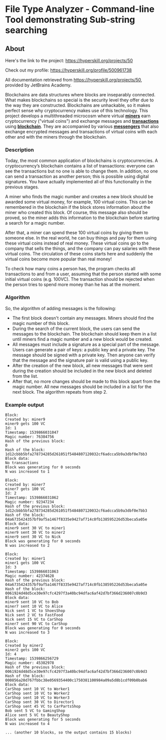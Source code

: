 # File Type Analyzer - Command-line Tool demonstrating Sub-string searching

## About

Here's the link to the project: https://hyperskill.org/projects/50

Check out my profile: https://hyperskill.org/profile/500961738

All documentation retrieved from https://hyperskill.org/projects/50, provided by JetBrains Academy.

Blockchains are data structures where blocks are inseparably connected. What makes blockchains so special is the security level they offer due to the way they are constructed. Blockchains are unhackable, so it makes perfect sense why cryptocurrency makes use of this technology. This project develops a multithreaded microcosm where virtual <u>**miners**</u> earn cryptocurrency ("virtual coins") and exchange messages and <u>**transactions**</u> using <u>**blockchain**</u>. They are accompanied by various <u>**messengers**</u> that also exchange encrypted messages and transactions of virtual coins with each other and with the miners through the blockchain.

### Description
Today, the most common application of blockchains is cryptocurrencies. A cryptocurrency’s blockchain contains a list of transactions: everyone can see the transactions but no one is able to change them. In addition, no one can send a transaction as another person; this is possible using digital signatures. You have actually implemented all of this functionality in the previous stages.

A miner who finds the magic number and creates a new block should be awarded some virtual money, for example, 100 virtual coins. This can be remembered in the blockchain if the block stores information about the miner who created this block. Of course, this message also should be proved, so the miner adds this information to the blockchain before starting a search for a magic number.

After that, a miner can spend these 100 virtual coins by giving them to someone else. In the real world, he can buy things and pay for them using these virtual coins instead of real money. These virtual coins go to the company that sells the things, and the company can pay salaries with these virtual coins. The circulation of these coins starts here and suddenly the virtual coins become more popular than real money!

To check how many coins a person has, the program checks all transactions to and from a user, assuming that the person started with some initial virtual coins (e.g. 100VC). The transaction should be rejected when the person tries to spend more money than he has at the moment.

### Algorithm
So, the algorithm of adding messages is the following:

- The first block doesn't contain any messages. Miners should find the magic number of this block.
- During the search of the current block, the users can send the messages to the blockchain. The blockchain should keep them in a list until miners find a magic number and a new block would be created.
- All messages must include a signature as a special part of the message. Users can generate a pair of keys: a public key and a private key. The message should be signed with a private key. Then anyone can verify that the message and the signature pair is valid using a public key.
- After the creation of the new block, all new messages that were sent during the creation should be included in the new block and deleted from the list.
- After that, no more changes should be made to this block apart from the magic number. All new messages should be included in a list for the next block. The algorithm repeats from step 2.


### Example output
```text
Block:
Created by: miner9
miner9 gets 100 VC
Id: 1
Timestamp: 1539866031047
Magic number: 76384756
Hash of the previous block:
0
Hash of the block:
1d12cbbb5bfa278734285d261051f5484807120032cf6adcca5b9a3dbf0e7bb3
Block data:
No transactions
Block was generating for 0 seconds
N was increased to 1
```
```text
Block:
Created by: miner7
miner7 gets 100 VC
Id: 2
Timestamp: 1539866031062
Magic number: 92347234
Hash of the previous block:
1d12cbbb5bfa278734285d261051f5484807120032cf6adcca5b9a3dbf0e7bb3
Hash of the block:
04a6735424357bf9af5a1467f8335e9427af714c0fb138595226d53beca5a05e
Block data:
miner9 sent 30 VC to miner1
miner9 sent 30 VC to miner2
miner9 sent 30 VC to Nick
Block was generating for 0 seconds
N was increased to 2
```
```text
Block:
Created by: miner1
miner1 gets 100 VC
Id: 3
Timestamp: 1539866031063
Magic number: 42374628
Hash of the previous block:
04a6735424357bf9af5a1467f8335e9427af714c0fb138595226d53beca5a05e
Hash of the block:
0061924d48d5ce30e97cfc4297f3a40bc94dfac6af42d7bf366d236007c0b9d3
Block data:
miner9 sent 10 VC to Bob
miner7 sent 10 VC to Alice
Nick sent 1 VC to ShoesShop
Nick sent 2 VC to FastFood
Nick sent 15 VC to CarShop
miner7 sent 90 VC to CarShop
Block was generating for 0 seconds
N was increased to 3
```
```text
Block:
Created by miner2
miner2 gets 100 VC
Id: 4
Timestamp: 1539866256729
Magic number: 45382978
Hash of the previous block:
0061924d48d5ce30e97cfc4297f3a40bc94dfac6af42d7bf366d236007c0b9d3
Hash of the block:
000856a20d767fbbc38e0569354400c1750381100984a09a5d8b1cdf09b0bab6
Block data:
CarShop sent 10 VC to Worker1
CarShop sent 10 VC to Worker2
CarShop sent 10 VC to Worker3
CarShop sent 30 VC to Director1
CarShop sent 45 VC to CarPartsShop
Bob sent 5 VC to GamingShop
Alice sent 5 VC to BeautyShop
Block was generating for 5 seconds
N was increased to 4
```
```text
... (another 10 blocks, so the output contains 15 blocks)
```

